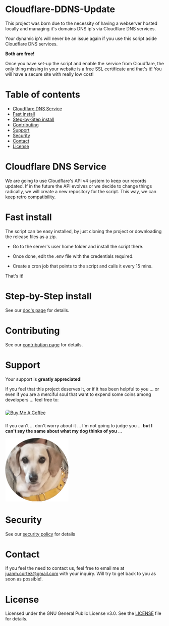 # Cloudflare-DDNS-Update

This project was born due to the necessity of having a webserver hosted locally
and managing it's domains DNS ip's via Cloudflare DNS services.

Your dynamic ip's will never be an issue again if you use this script aside
Cloudflare DNS services.

**Both are free!**

Once you have set-up the script and enable the service from Cloudflare, the only
thing missing in your website is a free SSL certificate and that's it! You will
have a secure site with really low cost!


# Table of contents
- [Cloudflare DNS Service](#cloudflare-dns-service)
- [Fast install](#fast-install)
- [Step-by-Step install](#step-by-step-install)
- [Contributing](#contributing)
- [Support](#support)
- [Security](#security)
- [Contact](#contact)
- [License](#license)


# Cloudflare DNS Service

We are going to use Cloudflare's API v4 system to keep our records updated. If in
the future the API evolves or we decide to change things radically, we will create
a new repository for the script. This way, we can keep retro compatibility.


# Fast install

The script can be easy installed, by just cloning the project or downloading the
release files as a zip.

- Go to the server's user home folder and install the script there.

- Once done, edit the .env file with the credentials required.

- Create a cron job that points to the script and calls it every 15 mins.

That's it!


# Step-by-Step install

See our [doc's page](https://github.com/juanmcortez/Cloudflare-DDNS-Update/blob/master/CloudflareDDNS/docs/STEPBYSTEP.md) for details.


# Contributing

See our [contribution page](https://github.com/juanmcortez/Cloudflare-DDNS-Update/blob/master/CONTRIBUTING.md) for details.


# Support

Your support is **greatly appreciated**!

If you feel that this project deserves it, or if it has been helpful to you ... or even if you are a merciful soul that want to expend some coins among developers ... feel free to:


<a href="https://www.buymeacoffee.com/juamcortez" target="_blank"><img src="https://cdn.buymeacoffee.com/buttons/lato-red.png" alt="Buy Me A Coffee" height="51" width="217" style="height: 51px !important;width: 217px !important; border-radius: 5px; margin: 10px 0;" ></a>


If you can't ... don't worry about it ... I'm not going to judge you ... **but I can't say the same about what my dog thinks of you** ...

!["Gorda" judging you](https://github.com/juanmcortez/Cloudflare-DDNS-Update/blob/master/CloudflareDDNS/docs/images/judging_dog.png)


# Security

See our [security policy](https://github.com/juanmcortez/Cloudflare-DDNS-Update/blob/master/SECURITY.md) for details


# Contact

If you feel the need to contact us, feel free to email me at [juanm.cortez@gmail.com](mailto:juanm.cortez@gmail.com) with your inquiry. Will try to get back to you as soon as possible!.

# License

Licensed under the GNU General Public License v3.0. See the [LICENSE](https://github.com/juanmcortez/Cloudflare-DDNS-Update/blob/master/LICENSE) file for details.

